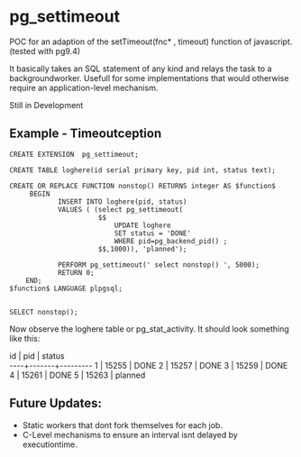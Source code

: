 # pg_settimeout
POC for an adaption of the setTimeout(fnc* , timeout) function of javascript.
(tested with pg9.4)

It basically takes an SQL statement of any kind and relays the task to a backgroundworker.
Usefull for some implementations that would otherwise require an application-level mechanism.

Still in Development

## Example - Timeoutception


    CREATE EXTENSION  pg_settimeout;

    CREATE TABLE loghere(id serial primary key, pid int, status text);

    CREATE OR REPLACE FUNCTION nonstop() RETURNS integer AS $function$
         BEGIN
                INSERT INTO loghere(pid, status) 
                VALUES ( (select pg_settimeout(
                          $$
                              UPDATE loghere 
                              SET status = 'DONE' 
                              WHERE pid=pg_backend_pid() ;      
                          $$,1000)), 'planned');
 
                PERFORM pg_settimeout(' select nonstop() ', 5000);
                RETURN 0;
        END;
    $function$ LANGUAGE plpgsql;


    SELECT nonstop();


Now observe the loghere table or pg_stat_activity. It should look something like this:


 id |  pid  | status  
----+-------+---------
  1 | 15255 | DONE
  2 | 15257 | DONE
  3 | 15259 | DONE
  4 | 15261 | DONE
  5 | 15263 | planned


## Future Updates:
- Static workers that dont fork themselves for each job.
- C-Level mechanisms to ensure an interval isnt delayed by executiontime.
